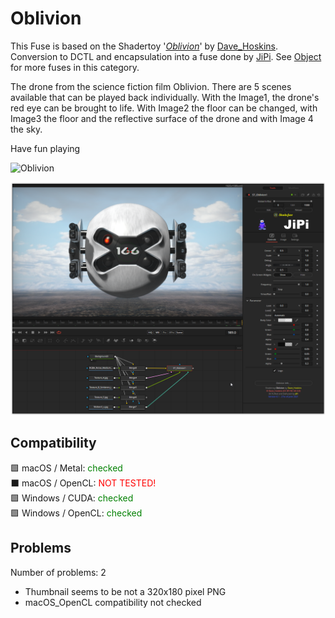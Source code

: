 # Oblivion

This Fuse is based on the Shadertoy '_[Oblivion](https://www.shadertoy.com/view/XtfXDN)_' by [Dave_Hoskins](https://www.shadertoy.com/user/Dave_Hoskins). Conversion to DCTL and encapsulation into a fuse done by [JiPi](../../Site/Profiles/JiPi.md). See [Object](README.md) for more fuses in this category.

<!-- +++ DO NOT REMOVE THIS COMMENT +++ DO NOT ADD OR EDIT ANY TEXT BEFORE THIS LINE +++ IT WOULD BE A REALLY BAD IDEA +++ -->

The drone from the science fiction film Oblivion. There are 5 scenes available that can be played back individually. With the Image1, the drone's red eye can be brought to life. With Image2 the floor can be changed, with Image3 the floor and the reflective surface of the drone and with Image 4 the sky.

Have fun playing

![Oblivion](https://user-images.githubusercontent.com/78935215/123615732-e0082b80-d805-11eb-9511-eefaadecb8be.gif)




[![Oblivion](Oblivion.png)](Oblivion.fuse)

<!-- +++ DO NOT REMOVE THIS COMMENT +++ DO NOT EDIT ANY TEXT THAT COMES AFTER THIS LINE +++ TRUST ME: JUST DON'T DO IT +++ -->

## Compatibility

🟩 macOS / Metal: <span style="color:green; ">checked</span><br />
⬛ macOS / OpenCL: <span style="color:red; ">NOT TESTED!</span><br />
🟩 Windows / CUDA: <span style="color:green; ">checked</span><br />
🟩 Windows / OpenCL: <span style="color:green; ">checked</span><br />


## Problems

Number of problems: 2

- Thumbnail seems to be not a 320x180 pixel PNG
- macOS_OpenCL compatibility not checked



